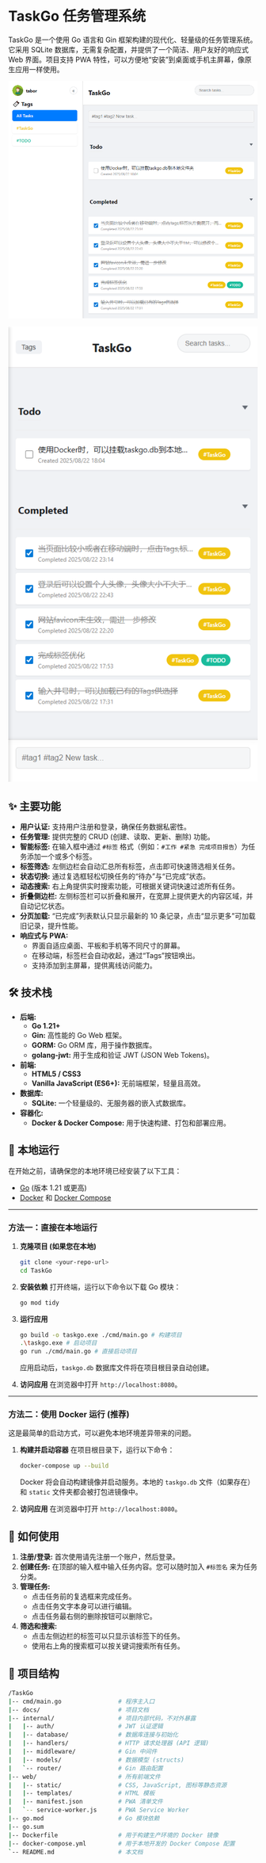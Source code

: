 # TaskGo 任务管理系统

TaskGo 是一个使用 Go 语言和 Gin 框架构建的现代化、轻量级的任务管理系统。它采用 SQLite 数据库，无需复杂配置，并提供了一个简洁、用户友好的响应式 Web 界面。项目支持 PWA 特性，可以方便地“安装”到桌面或手机主屏幕，像原生应用一样使用。

![](./assets/img/UI.png)

![](./assets/img/UI-M.png)

## ✨ 主要功能

- **用户认证:** 支持用户注册和登录，确保任务数据私密性。
- **任务管理:** 提供完整的 CRUD (创建、读取、更新、删除) 功能。
- **智能标签:** 在输入框中通过 `#标签` 格式（例如：`#工作 #紧急 完成项目报告`）为任务添加一个或多个标签。
- **标签筛选:** 左侧边栏会自动汇总所有标签，点击即可快速筛选相关任务。
- **状态切换:** 通过复选框轻松切换任务的“待办”与“已完成”状态。
- **动态搜索:** 右上角提供实时搜索功能，可根据关键词快速过滤所有任务。
- **折叠侧边栏:** 左侧标签栏可以折叠和展开，在宽屏上提供更大的内容区域，并自动记忆状态。
- **分页加载:** “已完成”列表默认只显示最新的 10 条记录，点击“显示更多”可加载旧记录，提升性能。
- **响应式与 PWA:**
  - 界面自适应桌面、平板和手机等不同尺寸的屏幕。
  - 在移动端，标签栏会自动收起，通过“Tags”按钮唤出。
  - 支持添加到主屏幕，提供离线访问能力。

## 🛠️ 技术栈

- **后端:**
  - **Go 1.21+**
  - **Gin:** 高性能的 Go Web 框架。
  - **GORM:** Go ORM 库，用于操作数据库。
  - **golang-jwt:** 用于生成和验证 JWT (JSON Web Tokens)。
- **前端:**
  - **HTML5 / CSS3**
  - **Vanilla JavaScript (ES6+):** 无前端框架，轻量且高效。
- **数据库:**
  - **SQLite:** 一个轻量级的、无服务器的嵌入式数据库。
- **容器化:**
  - **Docker & Docker Compose:** 用于快速构建、打包和部署应用。

## 🚀 本地运行

在开始之前，请确保您的本地环境已经安装了以下工具：

- [Go](https://golang.org/dl/) (版本 1.21 或更高)
- [Docker](https://www.docker.com/get-started) 和 [Docker Compose](https://docs.docker.com/compose/install/)

---

### 方法一：直接在本地运行

1.  **克隆项目 (如果您在本地)**

    ```bash
    git clone <your-repo-url>
    cd TaskGo
    ```

2.  **安装依赖**
    打开终端，运行以下命令以下载 Go 模块：

    ```bash
    go mod tidy
    ```

3.  **运行应用**

    ```bash
    go build -o taskgo.exe ./cmd/main.go # 构建项目
    .\taskgo.exe # 启动项目
    go run ./cmd/main.go # 直接启动项目
    ```

    应用启动后，`taskgo.db` 数据库文件将在项目根目录自动创建。

4.  **访问应用**
    在浏览器中打开 `http://localhost:8080`。

---

### 方法二：使用 Docker 运行 (推荐)

这是最简单的启动方式，可以避免本地环境差异带来的问题。

1.  **构建并启动容器**
    在项目根目录下，运行以下命令：

    ```bash
    docker-compose up --build
    ```

    Docker 将会自动构建镜像并启动服务。本地的 `taskgo.db` 文件（如果存在）和 `static` 文件夹都会被打包进镜像中。

2.  **访问应用**
    在浏览器中打开 `http://localhost:8080`。

## 📖 如何使用

1.  **注册/登录:** 首次使用请先注册一个账户，然后登录。
2.  **创建任务:** 在顶部的输入框中输入任务内容。您可以随时加入 `#标签名` 来为任务分类。
3.  **管理任务:**
    - 点击任务前的复选框来完成任务。
    - 点击任务文字本身可以进行编辑。
    - 点击任务最右侧的删除按钮可以删除它。
4.  **筛选和搜索:**
    - 点击左侧边栏的标签可以只显示该标签下的任务。
    - 使用右上角的搜索框可以按关键词搜索所有任务。

## 📁 项目结构

```bash
/TaskGo
|-- cmd/main.go                # 程序主入口
|-- docs/                      # 项目文档
|-- internal/                  # 项目内部代码，不对外暴露
|   |-- auth/                  # JWT 认证逻辑
|   |-- database/              # 数据库连接与初始化
|   |-- handlers/              # HTTP 请求处理器 (API 逻辑)
|   |-- middleware/            # Gin 中间件
|   |-- models/                # 数据模型 (structs)
|   `-- router/                # Gin 路由配置
|-- web/                       # 所有前端文件
|   |-- static/                # CSS, JavaScript, 图标等静态资源
|   |-- templates/             # HTML 模板
|   |-- manifest.json          # PWA 清单文件
|   `-- service-worker.js      # PWA Service Worker
|-- go.mod                     # Go 模块依赖
|-- go.sum
|-- Dockerfile                 # 用于构建生产环境的 Docker 镜像
|-- docker-compose.yml         # 用于本地开发的 Docker Compose 配置
`-- README.md                  # 本文档
```
